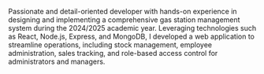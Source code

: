 Passionate and detail-oriented developer with hands-on experience in designing and implementing a comprehensive gas station management system during the 2024/2025 academic year. Leveraging technologies such as React, Node.js, Express, and MongoDB, I developed a web application to streamline operations, including stock management, employee administration, sales tracking, and role-based access control for administrators and managers.
